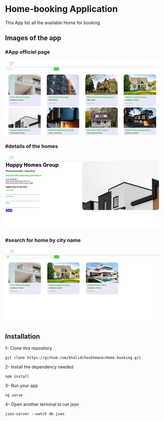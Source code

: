 # Home-booking Application

This App list all the available Home for booking

## Images of the app
### #App officiel page
![home-front-page.PNG](src%2Fassets%2Fapp-images%2Fhome-front-page.PNG)
### #details of the homes
![home-details.PNG](src%2Fassets%2Fapp-images%2Fhome-details.PNG)
### #search for home by city name
![search-by-city.PNG](src%2Fassets%2Fapp-images%2Fsearch-by-city.PNG)

## Installation
1- Clone this repository

```bach
git clone https://github.com/khalidchoukhmane/Home-booking.git
```
2- Install the dependency needed
```bach
npm install
```
3- Run your app
```bach
ng serve
```
4- Open another terminal to run json
```agsl
json-server --watch db.json
```



